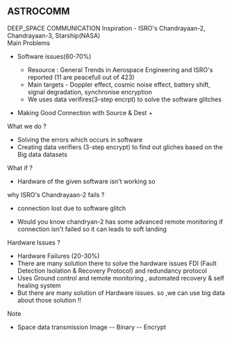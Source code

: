 ##  ASTROCOMM
  
DEEP_SPACE COMMUNICATION
Inspiration - ISRO's Chandrayaan-2, Chandrayaan-3, Starship(NASA)
<br>
Main Problems 
 - Software issues(60-70%)
      + Resource : General Trends in Aerospace Engineering and ISRO's reported (11 are peacefull out of 423)
      + Main targets - Doppler effect, cosmic noise effect, battery shift, signal degradation, synchronise encryption
      + We uses data verifires(3-step encrpt) to solve the software glitches    
 
 - Making Good Connection with Source & Dest
      + 
     

What we do ?
  - Solving the errors which occurs in software
  - Creating data verifiers (3-step encrypt) to find out gliches based on the Big data datasets

What if ?
  - Hardware of the given software isn't working so 

why ISRO's Chandrayaan-2 fails ?
  - connection lost due to software glitch
  + Would you know chandryan-2 has some advanced remote monitoring if connection isn't failed so it can leads to soft landing

Hardware Issues ?
 - Hardware Failures (20-30%)
 - There are many solution there to solve the hardware issues  FDI (Fault Detection Isolation & Recovery Protocol) and redundancy protocol
 - Uses Ground control and remote monitoring , automated recovery & self healing system
 - But there are many solution of Hardware issues. so ,we can use big data about those solution !!

Note 
 - Space data transmission   Image -- Binary -- Encrypt
